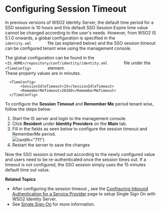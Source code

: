 # Configuring Session Timeout

In previous versions of WSO2 Identity Server, the default time period
for a SSO session is 10 hours and this default SSO Session Expire time
value cannot be changed according to the user's needs. However, from
WSO2 IS 5.1.0 onwards, a global configuration is specified in the
`         identity.xml        ` file (as explained below) and the SSO
session timeout can be configured tenant wise using the management
console.

The global configuration can be found in the
`         <IS_HOME>/repository/conf/identity/identity.xml        ` file
under the `         <TimeConfig>        ` element.  
These property values are in minutes.

``` html/xml
  <TimeConfig>
       <SessionIdleTimeout>15</SessionIdleTimeout>
       <RememberMeTimeout>20160</RememberMeTimeout>
  </TimeConfig>
```

To configure the **Session Timeout** and **Remember Me** period tenant
wise, follow the steps below:

1.  Start the IS server and login to the management console.
2.  Click **Resident** under **Identity Providers** on the **Main** tab.
3.  Fill in the fields as seen below to configure the session timeout
    and RememberMe period.  
    ![](attachments/103329891/103329892.png){width="711"}
4.  Restart the server to save the changes

Now the SSO session is timed out according to the newly configured value
and users need to be re-authenticated once the session times out. If a
timeout is not configured, the SSO session simply uses the 15 minutes
default time out value.

**Related Topics**

-   After configuring the session timeout **,** see the [Configuring
    Inbound Authentication for a Service
    Provider](_Configuring_Inbound_Authentication_for_a_Service_Provider_)
    page to setup Single Sign On with WSO2 Identity Server.
-   See [Single
    Sign-On](https://docs.wso2.com/display/IS510/Single+Sign-On) for
    more information.
